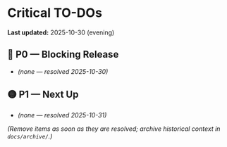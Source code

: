 # Critical TO-DOs

**Last updated:** 2025-10-30 (evening)

## 🔴 P0 — Blocking Release

- _(none — resolved 2025-10-30)_

## 🟡 P1 — Next Up

- _(none — resolved 2025-10-31)_

*(Remove items as soon as they are resolved; archive historical context in `docs/archive/`.)*
